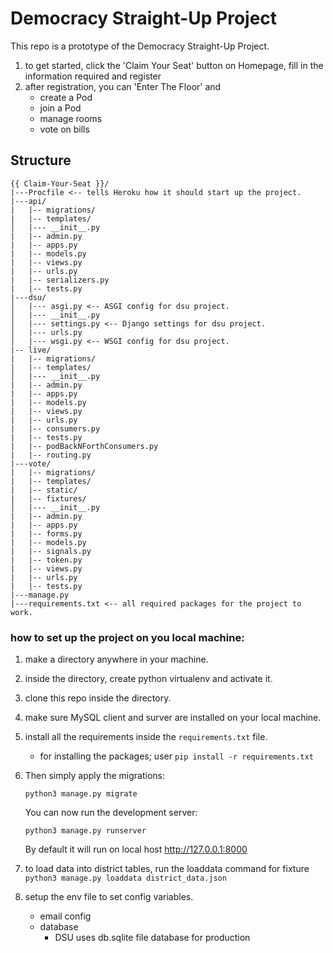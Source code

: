 # Democracy Straight-Up Project
This repo is a prototype of the Democracy Straight-Up Project.

1. to get started, click the 'Claim Your Seat' button on Homepage, fill in the information required and register
2. after registration, you can 'Enter The Floor' and
    - create a Pod
    - join a Pod
    - manage rooms
    - vote on bills

## Structure

```
{{ Claim-Your-Seat }}/
|---Procfile <-- tells Heroku how it should start up the project.
|---api/
|   |-- migrations/
|   |-- templates/
│   |--- __init__.py
|   |-- admin.py
|   |-- apps.py
|   |-- models.py
|   |-- views.py
|   |-- urls.py
|   |-- serializers.py
|   |-- tests.py
|---dsu/ 
│   |--- asgi.py <-- ASGI config for dsu project.
│   |--- __init__.py
│   |--- settings.py <-- Django settings for dsu project.
│   |--- urls.py
│   |--- wsgi.py <-- WSGI config for dsu project.
|-- live/
|   |-- migrations/
|   |-- templates/
│   |--- __init__.py
|   |-- admin.py
|   |-- apps.py
|   |-- models.py
|   |-- views.py
|   |-- urls.py
|   |-- consumers.py
|   |-- tests.py
|   |-- podBackNForthConsumers.py
|   |-- routing.py
|---vote/
|   |-- migrations/
|   |-- templates/
|   |-- static/
|   |-- fixtures/
│   |--- __init__.py
|   |-- admin.py
|   |-- apps.py
|   |-- forms.py
|   |-- models.py
|   |-- signals.py
|   |-- token.py
|   |-- views.py
|   |-- urls.py
|   |-- tests.py
|---manage.py
|---requirements.txt <-- all required packages for the project to work.
```

### how to set up the project on you local machine:
1. make a directory anywhere in your machine.
2. inside the directory, create python virtualenv and activate it.
3. clone this repo inside the directory.
4. make sure MySQL client and surver are installed on your local machine.
5. install all the requirements inside the `requirements.txt` file.
    - for installing the packages; user `pip install -r requirements.txt`
6. Then simply apply the migrations:

    `python3 manage.py migrate`
    

   You can now run the development server:

    `python3 manage.py runserver`
   
   By default it will run on local host  http://127.0.0.1:8000

7. to load data into district tables, run the loaddata command for fixture 
   `python3 manage.py loaddata district_data.json`

8. setup the env file to set config variables. 
    - email config
    - database 
        - DSU uses db.sqlite file database for production

